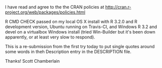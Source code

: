 I have read and agree to the the CRAN policies at 
http://cran.r-project.org/web/packages/policies.html

R CMD CHECK passed on my local OS X install with R 3.2.0 and
R development version, Ubuntu running on Travis-CI, and Windows
R 3.2 and devel on a virtualbox Windows install (tried 
Win-Builder but it's been down apparently, or at least very 
slow to respond).

This is a re-submission from the first try today to put single
quotes around some words in theh Description entry in the 
DESCRIPTION file.

Thanks! Scott Chamberlain
